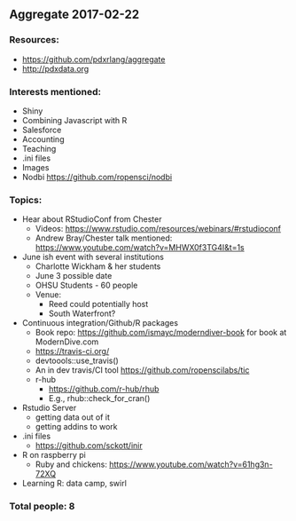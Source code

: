 ## Aggregate 2017-02-22

### Resources:

* https://github.com/pdxrlang/aggregate
* http://pdxdata.org

### Interests mentioned:

* Shiny
* Combining Javascript with R
* Salesforce
* Accounting
* Teaching
* .ini files
* Images
* Nodbi https://github.com/ropensci/nodbi

### Topics:

* Hear about RStudioConf from Chester
    * Videos: https://www.rstudio.com/resources/webinars/#rstudioconf
    * Andrew Bray/Chester talk mentioned: https://www.youtube.com/watch?v=MHWX0f3TG4I&t=1s
* June ish event with several institutions
    * Charlotte Wickham & her students
    * June 3  possible date
    * OHSU Students - 60 people
    * Venue:
        * Reed could potentially host
        * South Waterfront?
* Continuous integration/Github/R packages
    * Book repo: https://github.com/ismayc/moderndiver-book for book at ModernDive.com
    * https://travis-ci.org/
    * devtoools::use_travis()
    * An in dev travis/CI tool https://github.com/ropenscilabs/tic
    * r-hub
        * https://github.com/r-hub/rhub
        * E.g., rhub::check_for_cran()
* Rstudio Server
    * getting data out of it
    * getting addins to work
* .ini files
    * https://github.com/sckott/inir
* R on raspberry pi
    * Ruby and chickens: https://www.youtube.com/watch?v=61hg3n-72XQ
* Learning R: data camp, swirl

### Total people: 8

